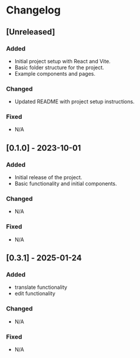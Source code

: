 # Changelog

## [Unreleased]

### Added

- Initial project setup with React and Vite.
- Basic folder structure for the project.
- Example components and pages.

### Changed

- Updated README with project setup instructions.

### Fixed

- N/A

## [0.1.0] - 2023-10-01

### Added

- Initial release of the project.
- Basic functionality and initial components.

### Changed

- N/A

### Fixed

- N/A

## [0.3.1] - 2025-01-24

### Added

- translate functionality
- edit functionality

### Changed

- N/A

### Fixed

- N/A
